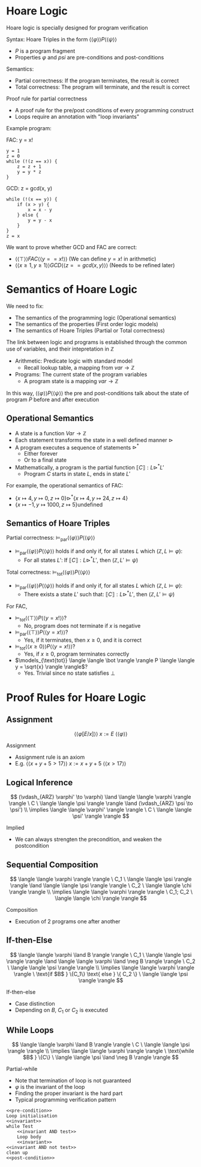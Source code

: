 # Hoare Logic

Hoare logic is specially designed for program verification

Syntax: Hoare Triples in the form $\langle \langle \varphi \rangle \rangle P \langle \langle \psi \rangle \rangle$

- $P$ is a program fragment
- Properties $\varphi$ and $psi$ are pre-conditions and post-conditions

Semantics:

- Partial correctness: If the program terminates, the result is correct
- Total correctness: The program will terminate, and the result is correct

Proof rule for partial correctness

- A proof rule for the pre/post conditions of every programming construct
- Loops require an annotation with "loop invariants"

Example program:

FAC: y = x!

```
y = 1
z = 0
while (!(z == x)) {
    z = z + 1
    y = y * z
}
```

GCD: z = gcd(x, y)

```
while (!(x == y)) {
    if (x > y) {
        x = x - y
    } else {
        y = y - x
    }
}
z = x
```

We want to prove whether GCD and FAC are correct:

- $\langle \langle \top \rangle \rangle FAC \langle \langle y == x! \rangle \rangle$ (We can define $y = x!$ in arithmetic)
- $\langle \langle x \geq 1, y \geq 1 \rangle \rangle GCD \langle \langle z == gcd(x, y) \rangle \rangle$ (Needs to be refined later)

# Semantics of Hoare Logic

We need to fix:

- The semantics of the programming logic (Operational semantics)
- The semantics of the properties (First order logic models)
- The semantics of Hoare Triples (Partial or Total correctness)

The link between logic and programs is established through the common use of variables, and their intepretation in $\mathbb{Z}$

- Arithmetic: Predicate logic with standard model
  - Recall lookup table, a mapping from $var \to \mathbb{Z}$
- Programs: The current state of the program variables
  - A program state is a mapping $var \to \mathbb{Z}$

In this way, $\langle \langle \varphi \rangle \rangle P \langle \langle \psi \rangle \rangle$ the pre and post-conditions talk about the state of program $P$ before and after execution

## Operational Semantics

- A state is a function $Var \to \mathbb{Z}$
- Each statement transforms the state in a well defined manner $\rhd$
- A program executes a sequence of statements $\rhd^*$
  - Either forever
  - Or to a final state
- Mathematically, a program is the partial function $\llbracket C \rrbracket: L \rhd^* L'$
  - Program $C$ starts in state $L$, ends in state $L'$

For example, the operational semantics of FAC:

- $\{x \mapsto 4, y \mapsto 0, z \mapsto 0\} \rhd^* \{ x \mapsto 4, y \mapsto 24, z \mapsto 4 \}$
- $\{x \mapsto -1, y \mapsto 1000, z \mapsto 5\} \text{undefined}$

## Semantics of Hoare Triples

Partial correctness: $\models_{\text{par}} \langle \langle \varphi \rangle \rangle P \langle \langle \psi \rangle \rangle$

- $\models_{\text{par}} \langle \langle \varphi \rangle \rangle P \langle \langle \psi \rangle \rangle$ holds if and only if, for all states $L$ which $(\mathbb{Z}, L \models \varphi)$:
  - For all states $L'$: If $\llbracket C \rrbracket: L \rhd^* L'$, then $(\mathbb{Z}, L' \models \psi)$

Total correctness: $\models_{\text{tot}} \langle \langle \varphi \rangle \rangle P \langle \langle \psi \rangle \rangle$

- $\models_{\text{par}} \langle \langle \varphi \rangle \rangle P \langle \langle \psi \rangle \rangle$ holds if and only if, for all states $L$ which $(\mathbb{Z}, L \models \varphi)$:
  - There exists a state $L'$ such that: $\llbracket C \rrbracket: L \rhd^* L'$, then $(\mathbb{Z}, L' \models \psi)$

For FAC,

- $\models_{\text{tot}} \langle \langle \top \rangle \rangle P \langle \langle y = x! \rangle \rangle$?
  - No, program does not terminate if $x$ is negative
- $\models_{\text{par}} \langle \langle \top \rangle \rangle P \langle \langle y = x! \rangle \rangle$?
  - Yes, if it terminates, then $x \geq 0$, and it is correct
- $\models_{\text{tot}} \langle \langle x \geq 0 \rangle \rangle P \langle \langle y = x! \rangle \rangle$?
  - Yes, if $x \geq 0$, program terminates correctly
- $\models_{\text{tot}} \langle \langle \bot \rangle \rangle P \langle \langle y = \sqrt{x} \rangle \rangle$?
  - Yes. Trivial since no state satisfies $\bot$

# Proof Rules for Hoare Logic

## Assignment

$$
\langle \langle \varphi[E/x] \rangle \rangle \ x := E \ \langle \langle \varphi \rangle \rangle
$$

Assignment

- Assignment rule is an axiom
- E.g. $\langle \langle x + y + 5 > 17 \rangle \rangle \ x := x + y + 5 \ \langle \langle x > 17 \rangle \rangle$

## Logical Inference

$$
(\vdash_{ARZ} \varphi' \to \varphi) \land \langle \langle \varphi \rangle \rangle \ C \ \langle \langle \psi \rangle \rangle \land (\vdash_{ARZ} \psi \to \psi') \\
\implies \langle \langle \varphi' \rangle \rangle \ C \ \langle \langle \psi' \rangle \rangle
$$

Implied

- We can always strengten the precondition, and weaken the postcondition

## Sequential Composition

$$
\langle \langle \varphi \rangle \rangle \ C_1 \ \langle \langle \psi \rangle \rangle \land \langle \langle \psi \rangle \rangle \ C_2 \ \langle \langle \chi \rangle \rangle \\
\implies \langle \langle \varphi \rangle \rangle \ C_1; C_2 \ \langle \langle \chi \rangle \rangle
$$

Composition

- Execution of 2 programs one after another

## If-then-Else

$$
\langle \langle \varphi \land B \rangle \rangle \ C_1 \ \langle \langle \psi \rangle \rangle \land \langle \langle \varphi \land \neg B \rangle \rangle \ C_2 \ \langle \langle \psi \rangle \rangle \\
\implies \langle \langle \varphi \rangle \rangle \ \text{if $B$ } \{C_1\} \text{ else } \{ C_2 \} \ \langle \langle \psi \rangle \rangle
$$

If-then-else

- Case distinction
- Depending on $B$, $C_1$ or $C_2$ is executed

## While Loops

$$
\langle \langle \varphi \land B \rangle \rangle \ C \ \langle \langle \psi \rangle \rangle \\
\implies \langle \langle \varphi \rangle \rangle \ \text{while $B$ } \{C\} \ \langle \langle \psi \land \neg B \rangle \rangle
$$

Partial-while

- Note that termination of loop is not guaranteed
- $\varphi$ is the invariant of the loop
- Finding the proper invariant is the hard part
- Typical programming verification pattern

```
<<pre-condition>>
Loop initialisation
<<invariant>>
while Test
    <<invariant AND test>>
    Loop body
    <<invariant>>
<<invariant AND not test>>
clean up
<<post-condition>>
```
